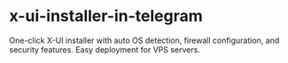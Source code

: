 # x-ui-installer-in-telegram
One-click X-UI installer with auto OS detection, firewall configuration, and security features. Easy deployment for VPS servers. 
